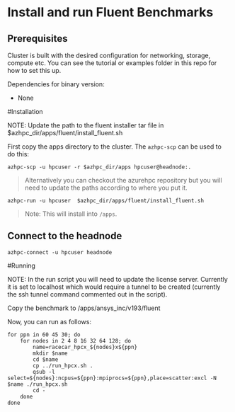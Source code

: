 # Install and run Fluent Benchmarks

## Prerequisites

Cluster is built with the desired configuration for networking, storage, compute etc. You can see the tutorial or examples folder in this repo for how to set this up.

Dependencies for binary version:

* None

#Installation

NOTE: Update the path to the fluent installer tar file in $azhpc_dir/apps/fluent/install_fluent.sh

First copy the apps directory to the cluster.  The `azhpc-scp` can be used to do this:

```
azhpc-scp -u hpcuser -r $azhpc_dir/apps hpcuser@headnode:.
```

> Alternatively you can checkout the azurehpc repository but you will need to update the paths according to where you put it.

```
azhpc-run -u hpcuser  $azhpc_dir/apps/fluent/install_fluent.sh 
```

> Note: This will install into `/apps`.

## Connect to the headnode

```
azhpc-connect -u hpcuser headnode
```

#Running

NOTE: In the run script you will need to update the license server.  Currently it is set to localhost which would require a tunnel to be created (currently the ssh tunnel command commented out in the script).

Copy the benchmark to /apps/ansys_inc/v193/fluent

Now, you can run as follows:

```
for ppn in 60 45 30; do
    for nodes in 2 4 8 16 32 64 128; do
        name=racecar_hpcx_${nodes}x${ppn}
        mkdir $name
        cd $name
        cp ../run_hpcx.sh .
        qsub -l select=${nodes}:ncpus=${ppn}:mpiprocs=${ppn},place=scatter:excl -N $name ./run_hpcx.sh
        cd -
    done
done
```
